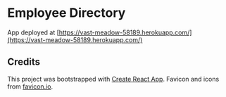 # Employee Directory

App deployed at [https://vast-meadow-58189.herokuapp.com/](https://vast-meadow-58189.herokuapp.com/)

## Credits

This project was bootstrapped with [Create React App](https://github.com/facebook/create-react-app).
Favicon and icons from [favicon.io](https://favicon.io/).
